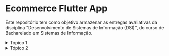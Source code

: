 # Ecommerce Flutter App

Este repositório tem como objetivo armazenar as entregas avaliativas da disciplina "Desenvolvimento de Sistemas de Informação (DSI)",
do curso de Bacharelado em Sistemas de Informação.

<details>
  <summary>Tópico 1</summary>
  
  #### Material → Curadoria do Prof. Gabriel Alves🧙🏼
  - [x] [Apresentando Flutter](https://www.youtube.com/watch?v=fq4N0hgOWzU)
  - [x] [Instalação do Flutter](https://docs.flutter.dev/get-started/install/windows)
  - [x] [Flutter samples](https://flutter.github.io/samples)
  - [x] [Building your first Flutter app | Workshop](https://www.youtube.com/watch?v=Z6KZ3cTGBWw)
  - [x] [Write your first Flutter app, part 1](https://docs.flutter.dev/get-started/codelab)
  
  #### Individual
  
  - [x] Leia o material disponível em Materiais Gerais do Curso e Tópico 1: Material;
  - [x] Veja os vídeos incluídos no item Tópico 1: Material (exceto o Building your first Flutter app | Workshop)

  - [x] Crie um app seguindo o tutorial indicado no vídeo Building your first Flutter app | Workshop (no material, há um link disponível com o passo a passo do tutorial);
  - [x] Disponibilize o código gerado em um repositório no Github e crie um branch denominado topico-1 com este material;
  
  > O entregável desse tópico encontrasse no branch [topico-1](https://github.com/jsvitor/unleash_ecommerce_flutter/tree/topico-1)
  
</details>

<details>
  <summary>Tópico 2</summary>
  
  #### Material → Curadoria do Prof. Gabriel Alves🧙🏼
  - [x] [Align (Widget Flutter da Semana)](https://www.youtube.com/watch?v=g2E7yl3MwMk)
  - [x] [AlertDialog (Widget Flutter da Semana)](https://www.youtube.com/watch?v=75CsnyRXf5I)
  - [x] [Container (Flutter Widget of the Week)](https://www.youtube.com/watch?v=c1xLMaTUWCY)
  - [ ] [Flutter Layouts: Tela de Login](https://www.youtube.com/watch?v=lmArDnXxvtQ)
  - [ ] [Flutter Development Learning Center](https://events.flutter.dev/engage/learn/beginner)
  - [ ] [How to Build a Flutter™ Card List In Less Than 10 Minutes](https://medium.com/dlt-labs-publication/how-to-build-a-flutter-card-list-in-less-than-10-minutes-9839f79a6c08)
  - [ ] [Building layouts](https://docs.flutter.dev/development/ui/layout/tutorial)
  - [ ] [DartPad](https://dart.dev/#try-dart)
  - [ ] [DartPad Count Example](https://dartpad.dev/?id=fdd369962f4ff6700a83c8a540fd6c4c)
  
<details>
  <summary>Notas da aula - Flutter e OO</summary>

"A função de uma classe é você criar uma receita de bolo para criação de um objeto ou instâncias daquela classe. E a grande função daquela classe é ela representar algum conceito, alguma abstração que você quer dar do mundo real. Então quero representar aqui um controle de um ar-condicionado. O que é que eu vou fazer para representar um controle? eu posso criar uma classe controle que vai representar qualquer tipo de controle. Depois eu posso descer o nível de abstração e criar uma classe chip ou placa. E sair juntando objetos dessa classe para construir um objeto dessa classe controle.

Então quando eu tenho uma classe, eu posso ter uma classe que ela não vai estar necessariamente trabalhando sozinha. Ela pode estar trabalhando com outras classes também, eu posso incluir outras coisas.

Exemplo:
posso ter uma classe pessoa, onde um dos atributos dela é animal de estimação, que por sua vez pode ser outra classe.
"
classes
contrutor
objetos
atributos
métodos

estratégia de modelagem → evite herança (radical ou multipla)

atributo onidirecional
atributo biderecional

"quando estamos falando de orientação a objetos, devemos ter o máximo de coesão e o mínimo de acoplamento (isto é, o mínimo de relacionamentos possíveis entre outras classes"

"menos acoplamento, mais fácil de manter o negócio."

"sem conceito de herança."
    
  </details>
    
  #### Individual
  
  - [ ] Implemente a parte 2 do app desenvolvido no Tópico 1;
  - [ ] Inclua um botão que permita que a visualização da listagem alternada para o modo de cards (ao invés de lista) com 2 cards por linha;

  - [ ] Disponibilize o código gerado em um branch denominado topico-2 do seu repositório do Github;
  - [ ] Fazer wireframe (miro.com), roadmap e trello com atividades (backlog) do projeto (grupo).

  
  > O entregável desse tópico encontrasse no branch [topico-2](https://github.com/jsvitor/unleash_ecommerce_flutter/tree/topico-2)
  
</details>
